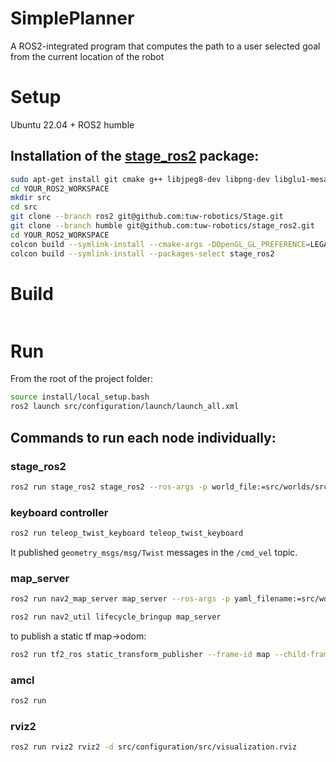 # SimplePlanner
A ROS2-integrated program that computes the path to a user selected goal from the current location of the robot

# Setup
Ubuntu 22.04 + ROS2 humble
## Installation of the [stage_ros2](https://github.com/tuw-robotics/stage_ros2) package:
```bash
sudo apt-get install git cmake g++ libjpeg8-dev libpng-dev libglu1-mesa-dev libltdl-dev libfltk1.1-dev
cd YOUR_ROS2_WORKSPACE
mkdir src
cd src
git clone --branch ros2 git@github.com:tuw-robotics/Stage.git
git clone --branch humble git@github.com:tuw-robotics/stage_ros2.git
cd YOUR_ROS2_WORKSPACE
colcon build --symlink-install --cmake-args -DOpenGL_GL_PREFERENCE=LEGACY
colcon build --symlink-install --packages-select stage_ros2        
```
# Build
```bash

```


# Run
From the root of the project folder:
```bash
source install/local_setup.bash
ros2 launch src/configuration/launch/launch_all.xml
```
## Commands to run each node individually:
### stage_ros2
```bash
ros2 run stage_ros2 stage_ros2 --ros-args -p world_file:=src/worlds/src/cappero/cappero_laser_odom_diag.world
```
### keyboard controller
```bash
ros2 run teleop_twist_keyboard teleop_twist_keyboard
```
It published ```geometry_msgs/msg/Twist``` messages in the ```/cmd_vel``` topic.

### map_server
```bash
ros2 run nav2_map_server map_server --ros-args -p yaml_filename:=src/worlds/src/cappero/cappero_laser_odom_diag.yaml

ros2 run nav2_util lifecycle_bringup map_server
```

to publish a static tf map->odom: 
```bash
ros2 run tf2_ros static_transform_publisher --frame-id map --child-frame-id odo
```


### amcl
```bash
ros2 run 
```

### rviz2
```bash
ros2 run rviz2 rviz2 -d src/configuration/src/visualization.rviz
```